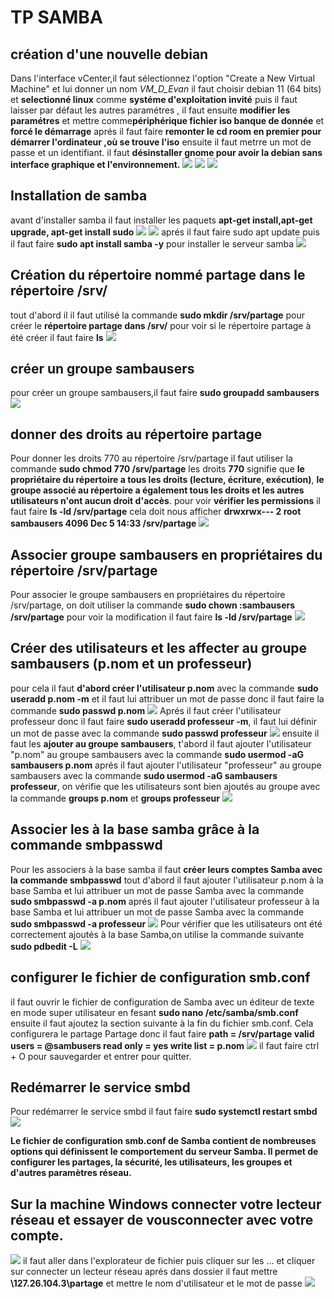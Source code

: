 # TP SAMBA 
## création d'une nouvelle debian 
Dans l'interface vCenter,il faut sélectionnez l'option "Create a New Virtual Machine" et lui donner un nom *VM_D_Evan*
il faut choisir debian 11 (64 bits) et **selectionné linux** comme **systéme d'exploitation invité** puis il faut laisser par défaut les autres paramétres , il faut ensuite **modifier les paramétres** et mettre comme**périphérique fichier iso banque de donnée** et **forcé le démarrage** aprés il faut faire **remonter le cd room en premier pour démarrer l'ordinateur ,où se trouve l'iso**
ensuite il faut metrre un mot de passe et un identifiant.
il faut **désinstaller gnome pour avoir la debian sans interface graphique et l'environnement.** 
![](Images/1.png)
![](Images/2.png)
![](Images/3.png)
## Installation de samba
avant d'installer samba il faut installer les paquets **apt-get install,apt-get upgrade, apt-get install sudo**
![](Images/4.png)
![](Images/5.png)
aprés il faut faire sudo apt update puis il faut faire **sudo apt install samba -y** pour installer le serveur samba 
![](Images/6.png)
## Création du répertoire nommé partage dans le répertoire /srv/
tout d'abord il il faut utilisé la commande **sudo mkdir /srv/partage** pour créer le **répertoire partage dans /srv/**
pour voir si le répertoire partage à été créer il faut faire **ls**
![](Images/7.png)
## créer un groupe sambausers
pour créer un groupe sambausers,il faut faire **sudo groupadd sambausers**
![](Images/8.png)
## donner des droits au répertoire partage
Pour donner les droits 770 au répertoire /srv/partage il faut utiliser la commande **sudo chmod 770 /srv/partage**
les droits **770** signifie que **le propriétaire du répertoire a tous les droits (lecture, écriture, exécution)**,
**le groupe associé au répertoire a également tous les droits et les autres utilisateurs n'ont aucun droit d'accès**.
pour voir **vérifier les permissions** il faut faire **ls -ld /srv/partage**
cela doit nous afficher **drwxrwx--- 2 root sambausers 4096 Dec  5 14:33 /srv/partage**
![](Images/9.png)
## Associer groupe sambausers en propriétaires du répertoire /srv/partage
Pour associer le groupe sambausers en propriétaires du répertoire /srv/partage,
on doit utiliser la commande **sudo chown :sambausers /srv/partage**
pour voir la modification il faut faire **ls -ld /srv/partage**
![](Images/10.png)
## Créer des utilisateurs et  les affecter au groupe sambausers (p.nom et un professeur)
pour cela il faut **d'abord créer l'utilisateur p.nom** avec la commande **sudo useradd p.nom -m**
et il faut lui attribuer un mot de passe donc il faut faire la commande **sudo passwd p.nom**
![](Images/11.png)
Aprés il faut créer l'utilisateur professeur donc il faut faire **sudo useradd professeur -m**,
il faut lui définir un mot de passe avec la commande **sudo passwd professeur**
![](Images/12.png)
ensuite il faut les **ajouter au groupe sambausers**, t'abord il faut ajouter l'utilisateur "p.nom" au groupe sambausers
avec la commande **sudo usermod -aG sambausers p.nom**
aprés il faut ajouter l'utilisateur "professeur" au groupe sambausers avec la commande **sudo usermod -aG sambausers professeur**, on vérifie que les utilisateurs sont bien ajoutés au groupe avec la commande **groups p.nom** et **groups professeur**
![](Images/13.png)
## Associer les à la base samba grâce à la commande smbpasswd
Pour les associers à la base samba il faut **créer leurs comptes Samba avec la commande smbpasswd**
tout d'abord il faut ajouter l'utilisateur p.nom à la base Samba et lui attribuer un mot de passe Samba 
avec la commande **sudo smbpasswd -a p.nom**
aprés il faut ajouter l'utilisateur professeur à la base Samba et lui attribuer un mot de passe Samba 
avec la commande **sudo smbpasswd -a professeur**
![](Images/14.png)
Pour vérifier que les utilisateurs ont été correctement ajoutés à la base Samba,on utilise la commande suivante 
**sudo pdbedit -L**
![](Images/15.png)
## configurer le fichier de configuration smb.conf
il faut ouvrir le fichier de configuration de Samba avec un éditeur de texte en mode super utilisateur en 
fesant **sudo nano /etc/samba/smb.conf**
ensuite il faut ajoutez la section suivante à la fin du fichier smb.conf. Cela configurera le partage Partage
donc il faut faire **path = /srv/partage
valid users = @sambusers
read only = yes
write list = p.nom**
![](Images/16.png)
il faut faire ctrl + O pour sauvegarder et entrer pour quitter.
## Redémarrer le service smbd
Pour redémarrer le service smbd il faut faire **sudo systemctl restart smbd**
![](Images/17.png)

**Le fichier de configuration smb.conf de Samba contient de nombreuses options qui définissent le comportement du serveur Samba. Il permet de configurer les partages, la sécurité, les utilisateurs, les groupes et d'autres paramètres réseau.**

##  Sur la machine Windows connecter votre lecteur réseau et essayer de vousconnecter avec votre compte.
![](Images/18.png)
il faut aller dans l'explorateur de fichier puis cliquer sur les ... et cliquer sur connecter un lecteur réseau aprés 
dans dossier il faut mettre **\\127.26.104.3\partage** et mettre le nom d'utilisateur et le mot de passe 
![](Images/19.png)
